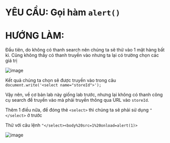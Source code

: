 # YÊU CẦU: Gọi hàm `alert()`

# HƯỚNG LÀM: 

Đầu tiên, do không có thanh search nên chúng ta sẽ thử vào 1 mặt hàng bất kì. Cũng không thấy có thanh truyền vào nhưng ta lại có trường chọn các giá trị

![image](https://user-images.githubusercontent.com/72268643/151229357-a6dca438-6645-4364-bda6-809f1b78b209.png)

Kết quả chúng ta chọn sẽ được truyền vào trong câu `document.write('<select name="storeId">');`

Vậy nên, về cơ bản lab này giống lab trước, nhưng lại không có thanh công cụ search để truyền vào mà phải truyền thông qua URL vào `storeId`.

Thêm 1 điều nữa, để đóng thẻ `<select>` thì chúng ta sẽ phải sử dụng `"</select>` ở trước

Thử với câu lệnh `"</select><body%20src=1%20onload=alert(1)>`

![image](https://user-images.githubusercontent.com/72268643/151230287-b0cd867b-94ac-450e-8ec4-f78e2938766a.png)
